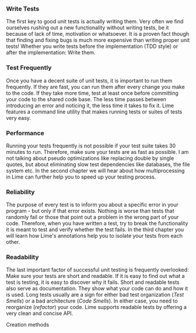 ### Write Tests

The first key to good unit tests is actually writing them. Very often we find
ourselves rushing out a new functionality without writing tests, be it because
of lack of time, motivation or whatsoever. It is a proven fact though that
finding and fixing bugs is much more expensive than writing proper unit tests!
Whether you write tests before the implementation (TDD style) or after the
implementation: Write them.

### Test Frequently

Once you have a decent suite of unit tests, it is important to run them
frequently. If they are fast, you can run them after every change you make to
the code. If they take more time, test at least once before committing your
code to the shared code base. The less time passes between introducing an
error and noticing it, the less time it takes to fix it. Lime features a
command line utility that makes running tests or suites of tests very easy.

### Performance

Running your tests frequently is not possible if your test suite takes 30
minutes to run. Therefore, make sure your tests are as fast as possible.
I am not talking about pseudo optimizations like replacing double by single
quotes, but about eliminating slow test dependencies like databases, the
file system etc. In the second chapter we will hear about how multiprocessing
in Lime can further help you to speed up your testing process.

### Reliability

The purpose of every test is to inform you about a specific error in your
program - but only if that error exists. Nothing is worse than tests that
randomly fail or those that point out a problem in the wrong part of your
code. Therefore, when you have written a test, try to break the functionality
it is meant to test and verify whether the test fails. In the third chapter
you will learn how Lime's annotations help you to isolate your tests from each
other.

### Readability

The last important factor of successful unit testing is frequently overlooked:
Make sure your tests are short and readable. If it is easy to find out what a
test is testing, it is easy to discover why it fails. Short and readable tests
also serve as documentation. They show what your code can do and how it is used.
Long tests usually are a sign for either bad test organization (*Test Smells*)
or a bad architecture (*Code Smells*). In either case, you need to reorganize
(*refactor*) your code. Lime supports readable tests by offering a very clean
and concise API.




Creation methods